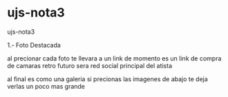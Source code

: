 # ujs-nota3
ujs-nota3

1.- Foto
Destacada

al precionar cada foto te llevara a un link de momento es un link de compra de camaras retro futuro sera red social principal del atista

al final es como una galeria si precionas las imagenes de abajo te deja verlas un poco mas grande 
